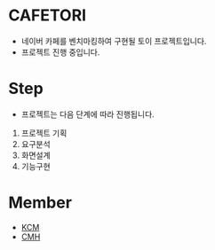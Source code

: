 # CAFETORI
- 네이버 카페를 벤치마킹하여 구현될 토이 프로젝트입니다.
- 프로젝트 진행 중입니다.
# Step
- 프로젝트는 다음 단계에 따라 진행됩니다.
1) 프로젝트 기획
2) 요구분석
3) 화면설계
4) 기능구현
# Member
- [KCM](https://github.com/Chanmi-Kim)
- [CMH](https://github.com/chans08)
